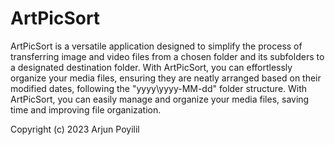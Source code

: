 # ArtPicSort
ArtPicSort is a versatile application designed to simplify the process of transferring image and video files from a chosen folder and its subfolders to a designated destination folder. With ArtPicSort, you can effortlessly organize your media files, ensuring they are neatly arranged based on their modified dates, following the "yyyy\yyyy-MM-dd" folder structure. With ArtPicSort, you can easily manage and organize your media files, saving time and improving file organization.

Copyright (c) 2023 Arjun Poyilil

